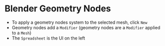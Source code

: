 # Blender Geometry Nodes

- To apply a geometry nodes system to the selected mesh, click `New`
- Geometry nodes add a `Modifier` (geometry nodes are a `Modifier` applied to a `Mesh`)
- The `Spreadsheet` is the UI on the left

